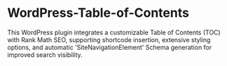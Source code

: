 # WordPress-Table-of-Contents
This WordPress plugin integrates a customizable Table of Contents (TOC) with Rank Math SEO, supporting shortcode insertion, extensive styling options, and automatic 'SiteNavigationElement' Schema generation for improved search visibility.
